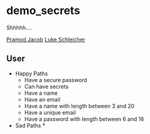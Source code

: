 demo_secrets
============

Shhhhh....

[Pramod Jacob](https://github.com/domarp-j)
[Luke Schleicher](https://github.com/luke-schleicher)

## User
* Happy Paths
  * Have a secure password
  * Can have secrets
  * Have a name
  * Have an email
  * Have a name with length between 3 and 20
  * Have a unique email
  * Have a password with length between 6 and 16
* Sad Paths
  * 
